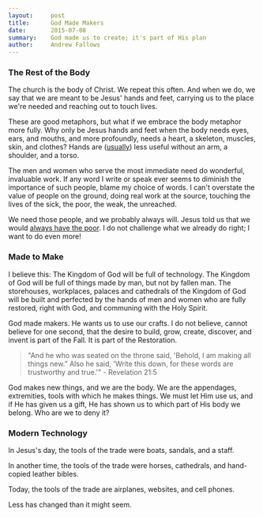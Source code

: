 ```yaml
---
layout:     post
title:      God Made Makers
date:       2015-07-08
summary:    God made us to create; it's part of His plan
author:     Andrew Fallows
---
```


### The Rest of the Body

The church is the body of Christ. We repeat this often. And when we do, we say that we are meant to be Jesus' hands and feet, carrying us to the place we're needed and reaching out to touch lives.

These are good metaphors, but what if we embrace the body metaphor more fully. Why only be Jesus hands and feet when the body needs eyes, ears, and mouths, and more profoundly, needs a heart, a skeleton, muscles, skin, and clothes?  Hands are ([usually](https://en.wikipedia.org/wiki/Thing_(The_Addams_Family))) less useful without an arm, a shoulder, and a torso.

The men and women who serve the most immediate need do wonderful, invaluable work. If any word I write or speak ever seems to diminish the importance of such people, blame my choice of words. I can't overstate the value of people on the ground, doing real work at the source, touching the lives of the sick, the poor, the weak, the unreached.

We need those people, and we probably always will. Jesus told us that we would [always have the poor](https://www.biblegateway.com/passage/?search=Matthew+26:11&version=ESV). I do not challenge what we already do right; I want to do even more!

### Made to Make

I believe this: The Kingdom of God will be full of technology. The Kingdom of God will be full of things made by man, but not by fallen man. The storehouses, workplaces, palaces and cathedrals of the Kingdom of God will be built and perfected by the hands of men and women who are fully restored, right with God, and communing with the Holy Spirit.

God made makers. He wants us to use our crafts. I do not believe, cannot believe for one second, that the desire to build, grow, create, discover, and invent is part of the Fall. It is part of the Restoration.

> "And he who was seated on the throne said, 'Behold, I am making all things new.” Also he said, 'Write this down, for these words are trustworthy and true.'" - Revelation 21:5

God makes new things, and we are the body. We are the appendages, extremities, tools with which he makes things. We must let Him use us, and if He has given us a gift, He has shown us to which part of His body we belong. Who are we to deny it?

### Modern Technology

In Jesus's day, the tools of the trade were boats, sandals, and a staff.

In another time, the tools of the trade were horses, cathedrals, and hand-copied leather bibles.

Today, the tools of the trade are airplanes, websites, and cell phones.

Less has changed than it might seem.
